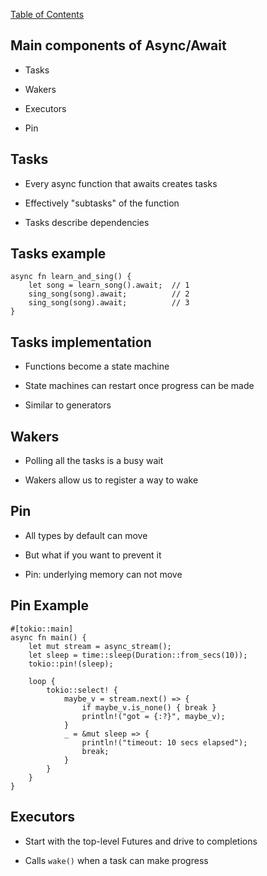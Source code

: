 [Table of Contents](./index.html)

Main components of Async/Await
----

-   Tasks

-   Wakers

-   Executors

-   Pin

Tasks
----

-   Every async function that awaits creates tasks

-   Effectively "subtasks" of the function

-   Tasks describe dependencies

Tasks example
----

    async fn learn_and_sing() {
        let song = learn_song().await;  // 1
        sing_song(song).await;          // 2
        sing_song(song).await;          // 3
    }

Tasks implementation
----

-   Functions become a state machine

-   State machines can restart once progress can be made

-   Similar to generators

Wakers
----

-   Polling all the tasks is a busy wait

-   Wakers allow us to register a way to wake

Pin
----

-   All types by default can move

-   But what if you want to prevent it

-   Pin: underlying memory can not move

Pin Example
----

    #[tokio::main]
    async fn main() {
        let mut stream = async_stream();
        let sleep = time::sleep(Duration::from_secs(10));
        tokio::pin!(sleep);

        loop {
            tokio::select! {
                maybe_v = stream.next() => {
                    if maybe_v.is_none() { break }
                    println!("got = {:?}", maybe_v);
                }
                _ = &mut sleep => {
                    println!("timeout: 10 secs elapsed");
                    break;
                }
            }
        }
    }

Executors
----

-   Start with the top-level Futures and drive to completions

-   Calls `wake()` when a task can make progress
